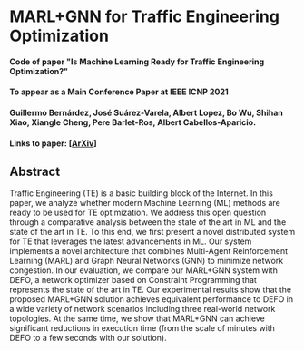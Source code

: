# MARL+GNN for Traffic Engineering Optimization
#### Code of paper "Is Machine Learning Ready for Traffic Engineering Optimization?"
#### To appear as a Main Conference Paper at IEEE ICNP 2021
#### Guillermo Bernárdez, José Suárez-Varela, Albert Lopez, Bo Wu, Shihan Xiao, Xiangle Cheng, Pere Barlet-Ros, Albert Cabellos-Aparicio.
#### Links to paper: [[ArXiv]()]


## Abstract
Traffic Engineering (TE) is a basic building block of the Internet. In this paper, we analyze whether modern Machine Learning (ML) methods are ready to be used for TE optimization. We address this open question through a comparative analysis between the state of the art in ML and the state of the art in TE. To this end, we first present a novel distributed system for TE that leverages the latest advancements in ML. Our system implements a novel architecture that combines Multi-Agent Reinforcement Learning (MARL) and Graph Neural Networks (GNN) to minimize network congestion. In our evaluation, we compare our MARL+GNN system with DEFO, a network optimizer based on Constraint Programming that represents the state of the art in TE. Our experimental results show that the proposed MARL+GNN solution achieves equivalent performance to DEFO in a wide variety of network scenarios including three real-world network topologies. At the same time, we show that MARL+GNN can achieve significant reductions in execution time (from the scale of minutes with DEFO to a few seconds with our solution).
